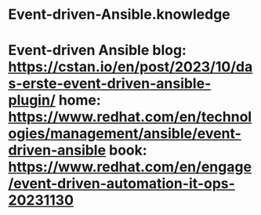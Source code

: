 # Event-driven-Ansible.knowledge
# Event-driven Ansible  blog: https://cstan.io/en/post/2023/10/das-erste-event-driven-ansible-plugin/  home: https://www.redhat.com/en/technologies/management/ansible/event-driven-ansible book: https://www.redhat.com/en/engage/event-driven-automation-it-ops-20231130
